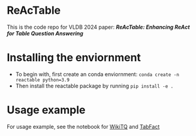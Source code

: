 # ReAcTable
This is the code repo for VLDB 2024 paper: ***ReAcTable: Enhancing ReAct for Table Question Answering***

# Installing the enviornment 
- To begin with, first create an conda enviornment: ```conda create -n reactable python=3.9```
- Then install the reactable package by running ```pip install -e .```

# Usage example
For usage example, see the notebook for [WikiTQ](./notebooks/COT-MajorityVote-SQL-WikiTQ.ipynb) and [TabFact]()


